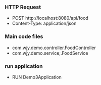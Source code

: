 ### HTTP Request
* POST http://localhost:8080/api/food
* Content-Type: application/json

### Main code files
* com.wjy.demo.controller.FoodController
* com.wjy.demo.service;.FoodService

### run application
* RUN Demo3Application
